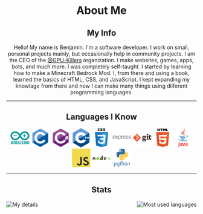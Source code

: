 <div align="center">
  <h1>About Me</h1>

  <h2>My Info</h2>
Hello! My name is Benjamin. I'm a software developer. I work on small, personal projects mainly, but occasionally help in community projects. I am the CEO of the <a href="https://github.com/GPU-Killers" target="_blank">@GPU-Killers</a> organization. I make websites, games, apps, bots, and much more. I was completely self-taught. I started by learning how to make a Minecraft Bedrock Mod. I, from there and using a book, learned the basics of HTML, CSS, and JavaScript. I kept expanding my knowlage from there and now I can make many things using diiferent programming languages.
  <hr>
  <h2>Languages I Know</h2>

  <p>
    <img src="https://raw.githubusercontent.com/devicons/devicon/master/icons/arduino/arduino-original-wordmark.svg" alt="Arduino Icon" width="50px" height="50px"/>
    <img src="https://raw.githubusercontent.com/devicons/devicon/master/icons/c/c-original.svg" alt="C Icon" width="50px" height="50px"/>
    <img src="https://raw.githubusercontent.com/devicons/devicon/master/icons/csharp/csharp-original.svg" alt="C# Icon" width="50px" height="50px"/>
    <img src="https://raw.githubusercontent.com/devicons/devicon/master/icons/cplusplus/cplusplus-original.svg" alt="C++ Icon" width="50px" height="50px"/>
    <img src="https://raw.githubusercontent.com/devicons/devicon/master/icons/css3/css3-original-wordmark.svg" alt="CSS Icon" width="50px" height="50px"/>
    <img src="https://raw.githubusercontent.com/devicons/devicon/master/icons/express/express-original-wordmark.svg" alt="Express.JS Icon" width="50px" height="50px"/>
    <img src="https://raw.githubusercontent.com/devicons/devicon/master/icons/git/git-original-wordmark.svg" alt="Git Icon" width="50px" height="50px"/>
    <img src="https://raw.githubusercontent.com/devicons/devicon/master/icons/html5/html5-original-wordmark.svg" alt="HTML Icon" width="50px" height="50px"/>
    <img src="https://raw.githubusercontent.com/devicons/devicon/master/icons/java/java-original-wordmark.svg" alt="Java Icon" width="50px" height="50px"/>
    <img src="https://raw.githubusercontent.com/devicons/devicon/master/icons/javascript/javascript-original.svg" alt="JavaScript Icon" width="50px" height="50px"/>
    <img src="https://raw.githubusercontent.com/devicons/devicon/master/icons/nodejs/nodejs-original-wordmark.svg" alt="Node.JS Icon" width="50px" height="50px"/>
    <img src="https://raw.githubusercontent.com/devicons/devicon/master/icons/python/python-original-wordmark.svg" alt="Python Icon" width="50px" height="50px"/>
  </p>
  
  <hr>
  <h2>Stats</h2>
  <p>
    <img src="https://github-readme-stats.vercel.app/api?username=sparty182020&show_icons=true&count_private=true&include_all_commits=false&text_color=000000&bg_color=45,ff0000,0000ff&ring_color=00fb10&border_color=000000" alt="My details" align="left" height="180px"/>
    <img src="https://github-readme-stats.vercel.app/api/top-langs/?username=sparty182020&langs_count=3&theme=dark&layout=compact&border_color=000000" alt="Most used languages" align="right" height="180px"/>
  </p>
</div>
